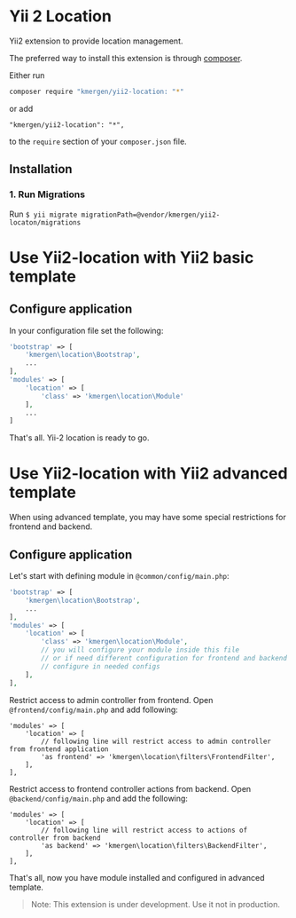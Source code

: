# Yii 2 Location
Yii2 extension to provide location management.

The preferred way to install this extension is through [composer](https://getcomposer.org/).

Either run
```bash
composer require "kmergen/yii2-location: "*"
```
or add
```
"kmergen/yii2-location": "*",
```
to the `require` section of your `composer.json` file.

## Installation

### 1. Run Migrations
Run `$ yii migrate migrationPath=@vendor/kmergen/yii2-locaton/migrations`

# Use Yii2-location with Yii2 basic template

## Configure application
In your configuration file set the following:
```php
'bootstrap' => [
    'kmergen\location\Bootstrap',
    ...
],
'modules' => [
    'location' => [
        'class' => 'kmergen\location\Module'
    ],
    ...
]
```
That's all. Yii-2 location is ready to go.

# Use Yii2-location with Yii2 advanced template

When using advanced template, you may have some special restrictions for frontend and backend.

## Configure application

Let's start with defining module in `@common/config/main.php`:

```php
'bootstrap' => [
    'kmergen\location\Bootstrap',
    ...
],
'modules' => [
    'location' => [
        'class' => 'kmergen\location\Module',
        // you will configure your module inside this file
        // or if need different configuration for frontend and backend you may
        // configure in needed configs
    ],
],
```

Restrict access to admin controller from frontend. Open `@frontend/config/main.php` and add following:

```
'modules' => [
    'location' => [
        // following line will restrict access to admin controller from frontend application
        'as frontend' => 'kmergen\location\filters\FrontendFilter',
    ],
],
```

Restrict access to frontend controller actions from backend. Open `@backend/config/main.php` and add the following:
```
'modules' => [
    'location' => [
        // following line will restrict access to actions of controller from backend
        'as backend' => 'kmergen\location\filters\BackendFilter',
    ],
],
```
That's all, now you have module installed and configured in advanced template.


> Note: This extension is under development. Use it not in production.

